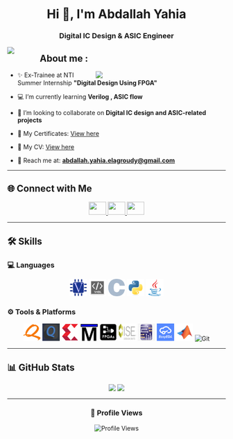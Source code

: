 <h1 align="center">Hi 👋, I'm Abdallah Yahia</h1>
<h3 align="center"> Digital IC Design & ASIC Engineer</h3>

<picture> 
  <img align="left" src="https://clipart-library.com/img/2091643.gif" width="60px" style="margin-right:15px;"/>
</picture>

## About me :

<picture> 
  <img align="right" src="https://clipart-library.com/img/2091643.gif" width="300px">
</picture>

- ✨ Ex-Trainee at NTI Summer Internship **"Digital Design Using FPGA"**

- 💻 I’m currently learning **Verilog , ASIC flow**

- 🤝 I’m looking to collaborate on **Digital IC design and ASIC-related projects**

- 📌 My Certificates: [View here](https://drive.google.com/drive/folders/1PSKc5ty9PWCybV36b8lyjOq-8tHzMy70?usp=sharing)

- 📄 My CV: [View here](https://drive.google.com/file/d/1LP-78kMHdRtCHeAtxfA4K2KVZfv0Vb1u/view?usp=sharing)

- 📢 Reach me at: **abdallah.yahia.elagroudy@gmail.com**

---

## 🌐 Connect with Me  

<p align="center">
  <a href="https://www.linkedin.com/in/abdallah-yahia" target="_blank">
    <img src="https://raw.githubusercontent.com/rahuldkjain/github-profile-readme-generator/master/src/images/icons/Social/linked-in-alt.svg" height="30" width="40" />
  </a>
  <a href="https://www.facebook.com/abdallah.yahia.545913" target="_blank">
    <img src="https://raw.githubusercontent.com/rahuldkjain/github-profile-readme-generator/master/src/images/icons/Social/facebook.svg" height="30" width="40" />
  </a>
  <a href="https://wa.me/201554438814" target="_blank">
    <img src="https://img.icons8.com/ios-filled/50/25D366/whatsapp--v1.png" height="30" width="40" />
  </a>
</p>  

---

## 🛠 Skills  

### 💻 Languages  
<p align="center">
  <code><img src="verilog.png" alt="Verilog" width="40" height="40"/></code>
  <code><img src="vhdl.png" alt="VHDL" width="40" height="40"/></code>
  <code><img src="https://raw.githubusercontent.com/devicons/devicon/master/icons/c/c-original.svg" width="40" height="40" /></code>
  <code><img src="https://raw.githubusercontent.com/devicons/devicon/master/icons/python/python-original.svg" width="40" height="40"/></code>
  <code><img src="https://raw.githubusercontent.com/devicons/devicon/master/icons/java/java-original.svg" width="40" height="40"/></code>
</p>  

### ⚙ Tools & Platforms  
<p align="center">
  <code><img src="QuestaSim.png" alt="QuestaSim" width="40" height="40"/></code>
  <code><img src="Questa-Lint.png" alt="Questa Lint" width="40" height="40"/></code>
  <code><img src="Vivado.png" alt="Vivado" width="40" height="40"/></code>
  <code><img src="ModelSim.png" alt="ModelSim" width="40" height="40"/></code>
  <code><img src="FPGA.png" alt="Vivado" width="40" height="40"/></code>
  <code><img src="ise.png" alt="ISE Design Suite" width="40" height="40"/></code>
  <code><img src="multi.png" alt="Multisim" width="40" height="40"/></code>
  <code><img src="easyeda-thumbnail.png" alt="EasyEDA" width="40" height="40"/></code>
  <code><img src="https://raw.githubusercontent.com/devicons/devicon/master/icons/matlab/matlab-original.svg" alt="MATLAB" width="40" height="40"/></code>
  <img src="https://user-images.githubusercontent.com/64439609/212556802-77a65ec1-aa71-4272-b603-1a57d1914678.png" width="40" height="40" alt="Git"/>
</p>  

---

## 📊 GitHub Stats  

<p align="center">
  <img src="https://github-readme-stats.vercel.app/api?username=Abdallah-Yahia&show_icons=true&theme=tokyonight" height="180px"/>
  <img src="https://github-readme-stats.vercel.app/api/top-langs/?username=Abdallah-Yahia&layout=compact&theme=tokyonight" height="180px"/>
</p>

--- 
<h3 align="center">👀 Profile Views</h3>

<p align="center">
  <img src="https://komarev.com/ghpvc/?username=Abdallah-Yahia&style=for-the-badge" alt="Profile Views" />
</p>
